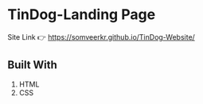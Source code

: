 # TinDog-Landing Page
Site Link 👉 https://somveerkr.github.io/TinDog-Website/

## Built With 
1. HTML
2. CSS



